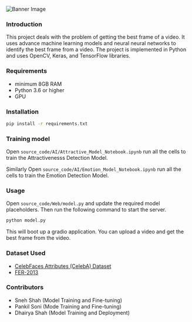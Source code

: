 ![Banner Image](https://github.com/dhairyathedev/Best-Photo-Identifer-From-Video/assets/65452005/aec04b50-684c-4796-950f-adfc6c6ee7df)


### Introduction
This project deals with the problem of getting the best frame of a video. It uses advance machine learning models and neural neural networks to identify the best frame from a video. The project is implemented in Python and uses OpenCV, Keras, and TensorFlow libraries.

### Requirements
- minimum 8GB RAM
- Python 3.6 or higher
- GPU

### Installation
```bash
pip install -r requirements.txt
```
### Training model
 Open `source_code/AI/Attractive_Model_Notebook.ipynb` run all the cells to train the Attractivenesss Detection Model.

Similarly Open `source_code/AI/Emotion_Model_Notebook.ipynb` run all the cells to train the Emotion Detection Model.

### Usage
Open `source_code/Web/model.py` and update the required model placeholders. Then run the following command to start the server.
```bash
python model.py
```

This will boot up a gradio application. You can upload a video and get the best frame from the video.


### Dataset Used
- [CelebFaces Attributes (CelebA) Dataset](https://www.kaggle.com/datasets/jessicali9530/celeba-dataset)
- [FER-2013](https://www.kaggle.com/datasets/msambare/fer2013)

### Contributors
- Sneh Shah (Model Training and Fine-tuning)
- Pankil Soni (Mode Training and Fine-tuning)
- Dhairya Shah (Model Training and Deployment)
